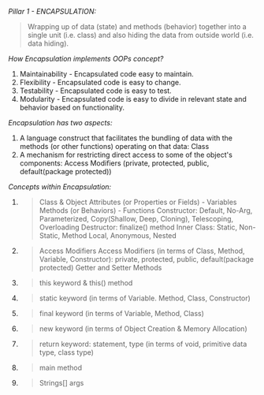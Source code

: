 *Pillar 1 - ENCAPSULATION:*
>Wrapping up of data (state) and methods (behavior) together into a single unit (i.e. class) and also hiding the data from outside world (i.e. data hiding).

_How Encapsulation implements OOPs concept?_
1. Maintainability - Encapsulated code easy to maintain.
2. Flexibility - Encapsulated code is easy to change.
3. Testability - Encapsulated code is easy to test.
4. Modularity - Encapsulated code is easy to divide in relevant state and behavior based on functionality.

_Encapsulation has two aspects:_
1. A language construct that facilitates the bundling of data with the methods (or other functions) operating on that data: Class
2. A mechanism for restricting direct access to some of the object's components: Access Modifiers (private, protected, public, default(package protected))

*Concepts within Encapsulation:*
1. >Class & Object
   > Attributes (or Properties or Fields) - Variables
   > Methods (or Behaviors) - Functions 
   > Constructor: Default, No-Arg, Parameterized, Copy(Shallow, Deep, Cloning), Telescoping, Overloading 
   > Destructor: finalize() method 
   > Inner Class: Static, Non-Static, Method Local, Anonymous, Nested
2. >Access Modifiers
   > Access Modifiers (in terms of Class, Method, Variable, Constructor): private, protected, public, default(package protected)
   > Getter and Setter Methods
3. >this keyword & this() method
4. >static keyword (in terms of Variable. Method, Class, Constructor)
5. >final keyword (in terms of Variable, Method, Class)
6. >new keyword (in terms of Object Creation & Memory Allocation)
7. >return keyword: statement, type (in terms of void, primitive data type, class type)
8. >main method
9. >Strings[] args